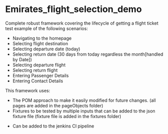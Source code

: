 # Emirates_flight_selection_demo
Complete robust framework covering the lifecycle of getting a flight ticket test example of the following scenarios:
-  Navigating to the homepage
-  Selecting flight destination
-  Selecting departure date (today)
-  Selecting return date (30 days from today regardless the month[handled by Date])
-  Selecting departure flight
-  Selecting return flight
-  Entering Passenger Details
-  Entering Contact Details

This framework uses:
- The POM approach to make it easily modified for future changes. (all pages are added in the pageObjects folder)
- Fixtures to be tested by multiple inputs that can be added to the json fixture file (fixture file is added in the fixtures folder)

+ Can be added to the jenkins CI pipeline
